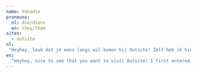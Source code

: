 ```yaml
---
name: Vanadie
pronouns: 
  nl: die/diens
  en: they/them
sites:
  - outsite
nl:
 "Heyhey, leuk dat je eens langs wil komen bij Outsite! Zelf heb ik hier tegen het eind van 2021 voor het eerst voet binnengezet toen ik net in Delft woonde en de weg kwijt was in het centrum. Ik voelde me toen al zo thuis bij de lieve mensen hier, dat ik steeds vaker kwam. In het begin vond ik dat best wel gek en eng omdat ik veel rare dingen hoorde over de cultuur bij studentenverenigingen (en omdat ik geen student was), maar hier is het gewoon, open en queer. De meeste tijd sta ik nu voor (of meestal achter) de bar om bij te praten met vrienden, maar het leukste vind ik om grote events te organiseren met een van de vele commissies. PS: Ik ben 23."
en:
  "Heyhey, nice to see that you want to visit Outsite! I first entered our building towards the end of 2021 when I just started living in Delft and got lost in the city centre. I felt at home with the lovely people here so quickly that I came more and more often. At first I found it quite weird and scary because I heard a lot of bad things about student culture (and because I wasn't a student), but here it's casual, open and queer. Most of my time I can be found in front of (or usually behind) the bar to catch up with friends, but what I enjoy the most is organising big events with one of the many committees. PS: I'm 23."
---
```

